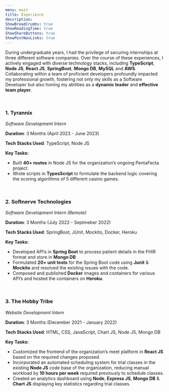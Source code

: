 ```yaml
---
menu: main
title: Experience
description:    
ShowBreadCrumbs: true
ShowReadingTime: true
ShowShareButtons: true
ShowPostNavLinks: true
---
```

During undergraduate years, I had the privilege of securing internships at three different software companies. Over the course of these experiences, I actively engaged with diverse technology stacks, including **TypeScript**, **Node JS**, **React JS**, **SpringBoot**, **Mongo DB**, **MySQL** and **AWS**. Collaborating within a team of proficient developers profoundly impacted my professional growth, fostering not only my skills as a Software Developer but also honing my abilities as a **dynamic leader** and **effective team player**.

&nbsp; 

### 1. Tyrannix
*Software Development Intern*

**Duration**: 3 Months (April 2023 - June 2023)

**Tech Stacks Used**: TypeScript, Node JS
<!-- ![TypeScript](https://img.shields.io/badge/typescript-%23007ACC.svg?style=for-the-badge&logo=typescript&logoColor=white) ![NodeJS](https://img.shields.io/badge/node.js-6DA55F?style=for-the-badge&logo=node.js&logoColor=white)
![AWS](https://img.shields.io/badge/AWS-%23FF9900.svg?style=for-the-badge&logo=amazon-aws&logoColor=white)  -->

**Key Tasks:**
- Built **40+ routes** in Node JS for the organization’s ongoing PentaFecta project.
- Wrote scripts in **TypesScript** to formulate the backend logic covering the scoring algorithms of 5 different casino games. 

&nbsp;

### 2. Softnerve Technologies
*Software Development Intern (Remote)*

**Duration**: 3 Months (July 2022 - Septmeber 2022)

**Tech Stacks Used**: SpringBoot, JUnit, Mockito, Docker, Heroku
<!-- ![Java](https://img.shields.io/badge/java-%23ED8B00.svg?style=for-the-badge&logo=openjdk&logoColor=white)
![SpringBoot](https://img.shields.io/badge/SpringBoot-59ff8b) 
![JUnit](https://img.shields.io/badge/JUnit-00ab3c) 
![Mockito](https://img.shields.io/badge/Mockito-00ab3c)
![Docker](https://img.shields.io/badge/docker-%230db7ed.svg?style=for-the-badge&logo=docker&logoColor=white)
![Heroku](https://img.shields.io/badge/heroku-%23430098.svg?style=for-the-badge&logo=heroku&logoColor=white) -->

**Key Tasks:**
- Developed API’s in **Spring Boot** to process patient details in the FHIR format and store in **Mongo DB**
- Formulated **20+ unit tests** for the Spring Boot code using **Junit** & **Mockito** and resolved the existing issues with the code.
- Composed and published **Docker** images and containers for various API’s and hosted the containers on **Heroku**. 

&nbsp;

### 3. The Hobby Tribe
*Website Development Intern*

**Duration**: 3 Months (December 2021 - January 2022)

**Tech Stacks Used**: HTML, CSS, JavaScript, Chart JS, Node JS, Mongo DB
<!-- ![NodeJS](https://img.shields.io/badge/node.js-6DA55F?style=for-the-badge&logo=node.js&logoColor=white)
![Chart.js](https://img.shields.io/badge/chart.js-F5788D.svg?style=for-the-badge&logo=chart.js&logoColor=white)
![MongoDB](https://img.shields.io/badge/MongoDB-%234ea94b.svg?style=for-the-badge&logo=mongodb&logoColor=white) -->

**Key Tasks:**
- Customized the frontend of the organization’s meet platform in **React JS** based on the required changes proposed.
- Incorporated an automated scheduling system for trial classes in the existing **Node JS** code base of the organization, reducing manual workload by **10 hours per week** required previously to schedule classes.
- Created an analytics dashboard using **Node**, **Express JS**, **Mongo DB** & **Chart JS** displaying key statistics regarding trial classes.